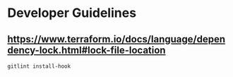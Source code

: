 # Developer Guidelines

## https://www.terraform.io/docs/language/dependency-lock.html#lock-file-location

```sh
gitlint install-hook
```
